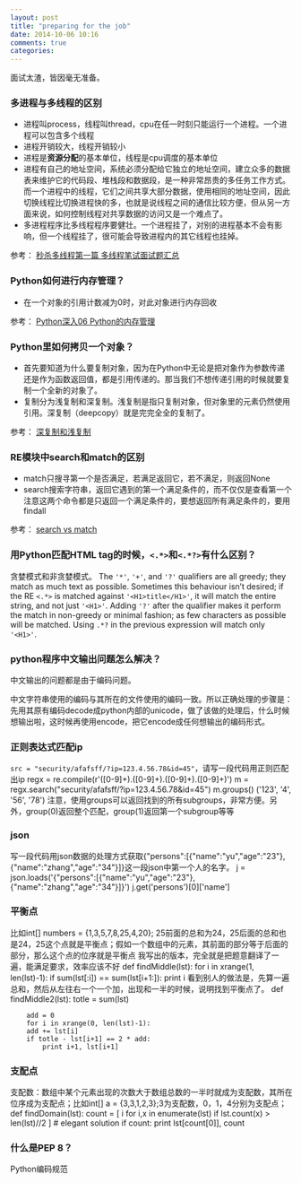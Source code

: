 ```yaml
---
layout: post
title: "preparing for the job"
date: 2014-10-06 10:16
comments: true
categories: 
---
```


面试太渣，皆因毫无准备。

### 多进程与多线程的区别
- 进程叫process，线程叫thread，cpu在任一时刻只能运行一个进程。一个进程可以包含多个线程
- 进程开销较大，线程开销较小
- 进程是**资源分配**的基本单位，线程是cpu调度的基本单位
- 进程有自己的地址空间，系统必须分配给它独立的地址空间，建立众多的数据表来维护它的代码段、堆栈段和数据段，是一种非常昂贵的多任务工作方式。而一个进程中的线程，它们之间共享大部分数据，使用相同的地址空间，因此切换线程比切换进程快的多，也就是说线程之间的通信比较方便，但从另一方面来说，如何控制线程对共享数据的访问又是一个难点了。
- 多进程程序比多线程程序要健壮。一个进程挂了，对别的进程基本不会有影响，但一个线程挂了，很可能会导致进程内的其它线程也挂掉。

参考：
[秒杀多线程第一篇 多线程笔试面试题汇总](http://blog.csdn.net/morewindows/article/details/7392749)

### Python如何进行内存管理？
- 在一个对象的引用计数减为0时，对此对象进行内存回收

参考：
[Python深入06 Python的内存管理](http://www.cnblogs.com/vamei/p/3232088.html)

### Python里如何拷贝一个对象？
- 首先要知道为什么要复制对象，因为在Python中无论是把对象作为参数传递还是作为函数返回值，都是引用传递的。那当我们不想传递引用的时候就要复制一个全新的对象了。
- 复制分为浅复制和深复制。浅复制是指只复制对象，但对象里的元素仍然使用引用。深复制（deepcopy）就是完完全全的复制了。

参考：
[深复制和浅复制](http://blog.csdn.net/sharkw/article/details/1934090)

### RE模块中search和match的区别
- match只搜寻第一个是否满足，若满足返回它，若不满足，则返回None
- search搜索字符串，返回它遇到的第一个满足条件的，而不仅仅是查看第一个
注意这两个命令都是只返回一个满足条件的，要想返回所有满足条件的，要用findall

参考：
[search vs match](https://docs.python.org/2/library/re.html#search-vs-match)

### 用Python匹配HTML tag的时候，`<.*>`和`<.*?>`有什么区别？
贪婪模式和非贪婪模式。
The `'*'`, `'+'`, and `'?'` qualifiers are all greedy; they match as much text as possible. Sometimes this behaviour isn’t desired; if the RE `<.*>` is matched against `'<H1>title</H1>'`, it will match the entire string, and not just `'<H1>'`. Adding `'?'` after the qualifier makes it perform the match in non-greedy or minimal fashion; as few characters as possible will be matched. Using `.*?` in the previous expression will match only `'<H1>'`.
### python程序中文输出问题怎么解决？
中文输出的问题都是由于编码问题。

中文字符串使用的编码与其所在的文件使用的编码一致。所以正确处理的步骤是：先用其原有编码decode成python内部的unicode，做了该做的处理后，什么时候想输出啦，这时候再使用encode，把它encode成任何想输出的编码形式。

### 正则表达式匹配ip
`src = "security/afafsff/?ip=123.4.56.78&id=45"`，请写一段代码用正则匹配出ip
	regx = re.compile(r'([0-9]+)\.([0-9]+)\.([0-9]+)\.([0-9]+)')
	m = regx.search("security/afafsff/?ip=123.4.56.78&id=45")
	m.groups()
	('123', '4', '56', '78')
注意，使用groups可以返回找到的所有subgroups，非常方便。另外，group(0)返回整个匹配，group(1)返回第一个subgroup等等

### json
写一段代码用json数据的处理方式获取{"persons":[{"name":"yu","age":"23"},{"name":"zhang","age":"34"}]}这一段json中第一个人的名字。
	j = json.loads('{"persons":[{"name":"yu","age":"23"},{"name":"zhang","age":"34"}]}')
	j.get('persons')[0]['name']

### 平衡点
比如int[] numbers = {1,3,5,7,8,25,4,20}; 25前面的总和为24，25后面的总和也是24，25这个点就是平衡点；假如一个数组中的元素，其前面的部分等于后面的部分，那么这个点的位序就是平衡点 
我写出的版本，完全就是把题意翻译了一遍，能满足要求，效率应该不好
	def findMiddle(lst):
	    for i in xrange(1, len(lst)-1):
		if sum(lst[:i]) == sum(lst[i+1:]):
		    print i
看到别人的做法是，先算一遍总和，然后从左往右一个一个加，出现和一半的时候，说明找到平衡点了。
	def findMiddle2(lst):
	    totle = sum(lst)

	    add = 0 
	    for i in xrange(0, len(lst)-1):
		add += lst[i]
		if totle - lst[i+1] == 2 * add:
		    print i+1, lst[i+1]
### 支配点
支配数：数组中某个元素出现的次数大于数组总数的一半时就成为支配数，其所在位序成为支配点；比如int[] a = {3,3,1,2,3};3为支配数，0，1，4分别为支配点； 
	def findDomain(lst):
	    count = [ i for i,x in enumerate(lst) if lst.count(x) > len(lst)//2 ]  # elegant solution
	    if count:
		print lst[count[0]], count

### 什么是PEP 8？
Python编码规范
